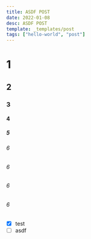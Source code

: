 ```yaml
---
title: ASDF POST
date: 2022-01-08
desc: ASDF POST
template: _templates/post
tags: ["hello-world", "post"]
---
```


# 1
## 2
### 3
#### 4
##### 5
###### 6
###### 6
###### 6
###### 6

 - [x] test
 - [ ] asdf